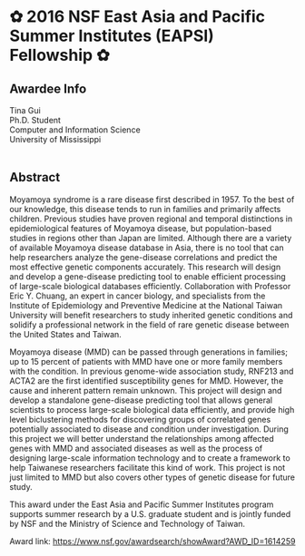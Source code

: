 # ✿ 2016 NSF East Asia and Pacific Summer Institutes (EAPSI) Fellowship ✿
## Awardee Info
Tina Gui <br>
Ph.D. Student <br>
Computer and Information Science <br>
University of Mississippi 
<br>
<br>


## Abstract
Moyamoya syndrome is a rare disease first described in 1957. To the best of our knowledge, this disease tends to run in families and primarily affects children. Previous studies have proven regional and temporal distinctions in epidemiological features of Moyamoya disease, but population-based studies in regions other than Japan are limited. Although there are a variety of available Moyamoya disease database in Asia, there is no tool that can help researchers analyze the gene-disease correlations and predict the most effective genetic components accurately. This research will design and develop a gene-disease predicting tool to enable efficient processing of large-scale biological databases efficiently. Collaboration with Professor Eric Y. Chuang, an expert in cancer biology, and specialists from the Institute of Epidemiology and Preventive Medicine at the National Taiwan University will benefit researchers to study inherited genetic conditions and solidify a professional network in the field of rare genetic disease between the United States and Taiwan. 

Moyamoya disease (MMD) can be passed through generations in families; up to 15 percent of patients with MMD have one or more family members with the condition. In previous genome-wide association study, RNF213 and ACTA2 are the first identified susceptibility genes for MMD. However, the cause and inherent pattern remain unknown. This project will design and develop a standalone gene-disease predicting tool that allows general scientists to process large-scale biological data efficiently, and provide high level biclustering methods for discovering groups of correlated genes potentially associated to disease and condition under investigation. During this project we will better understand the relationships among affected genes with MMD and associated diseases as well as the process of designing large-scale information technology and to create a framework to help Taiwanese researchers facilitate this kind of work. This project is not just limited to MMD but also covers other types of genetic disease for future study. 

This award under the East Asia and Pacific Summer Institutes program supports summer research by a U.S. graduate student and is jointly funded by NSF and the Ministry of Science and Technology of Taiwan.


Award link: https://www.nsf.gov/awardsearch/showAward?AWD_ID=1614259
